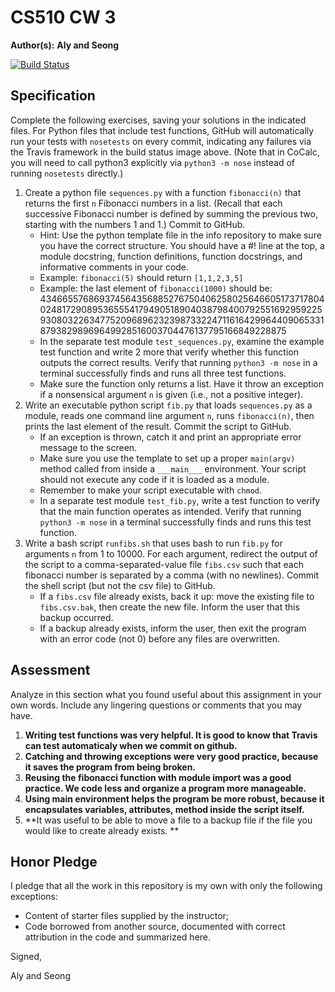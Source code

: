 # CS510 CW 3

**Author(s):** **Aly and Seong**

[![Build Status](https://travis-ci.org/chapman-cs510-2017f/cw-03-cw-03-alyandseong.svg?branch=master)](https://travis-ci.org/chapman-cs510-2017f/cw-03-cw-03-alyandseong)

## Specification

Complete the following exercises, saving your solutions in the indicated files. For Python files that include test functions, GitHub will automatically run your tests with ```nosetests``` on every commit, indicating any failures via the Travis framework in the build status image above. (Note that in CoCalc, you will need to call python3 explicitly via ```python3 -m nose``` instead of running ```nosetests``` directly.)

1. Create a python file ```sequences.py``` with a function ```fibonacci(n)``` that returns the first ```n``` Fibonacci numbers in a list. (Recall that each successive Fibonacci number is defined by summing the previous two, starting with the numbers 1 and 1.) Commit to GitHub.
    * Hint: Use the python template file in the info repository to make sure you have the correct structure. You should have a #! line at the top, a module docstring, function definitions, function docstrings, and informative comments in your code.
    * Example: ```fibonacci(5)``` should return ```[1,1,2,3,5]``` 
    * Example: the last element of ```fibonacci(1000)``` should be: 43466557686937456435688527675040625802564660517371780402481729089536555417949051890403879840079255169295922593080322634775209689623239873322471161642996440906533187938298969649928516003704476137795166849228875
    * In the separate test module ```test_sequences.py```, examine the example test function and write 2 more that verify whether this function outputs the correct results. Verify that running ```python3 -m nose``` in a terminal successfully finds and runs all three test functions.
    * Make sure the function only returns a list. Have it throw an exception if a nonsensical argument ```n``` is given (i.e., not a positive integer).
1. Write an executable python script ```fib.py``` that loads ```sequences.py``` as a module, reads one command line argument ```n```, runs ```fibonacci(n)```, then prints the last element of the result. Commit the script to GitHub.
    * If an exception is thrown, catch it and print an appropriate error message to the screen. 
    * Make sure you use the template to set up a proper ```main(argv)``` method called from inside a ```___main___``` environment. Your script should not execute any code if it is loaded as a module.
    * Remember to make your script executable with ```chmod```.
    * In a separate test module ```test_fib.py```, write a test function to verify that the main function operates as intended. Verify that running ```python3 -m nose``` in a terminal successfully finds and runs this test function.
1. Write a bash script ```runfibs.sh``` that uses bash to run ```fib.py``` for arguments ```n``` from 1 to 10000.  For each argument, redirect the output of the script to a comma-separated-value file ```fibs.csv``` such that each fibonacci number is separated by a comma (with no newlines). Commit the shell script (but not the csv file) to GitHub.
    * If a ```fibs.csv``` file already exists, back it up: move the existing file to ```fibs.csv.bak```, then create the new file. Inform the user that this backup occurred.
    * If a backup already exists, inform the user, then exit the program with an error code (not 0) before any files are overwritten.


## Assessment

Analyze in this section what you found useful about this assignment in your own words. Include any lingering questions or comments that you may have.

1. **Writing test functions was very helpful. It is good to know that Travis can test automaticaly when we commit on github.**
1. **Catching and throwing exceptions were very good practice, because it saves the program from being broken.**
1. **Reusing the fibonacci function with module import was a good practice. We code less and organize a program more manageable.**
1. **Using __main__ environment helps the program be more robust, because it encapsulates variables, attributes, method inside the script itself.**
1. **It was useful to be able to move a file to a backup file if the file you would like to create already exists. **
## Honor Pledge

I pledge that all the work in this repository is my own with only the following exceptions:

* Content of starter files supplied by the instructor;
* Code borrowed from another source, documented with correct attribution in the code and summarized here.

Signed,

Aly and Seong
